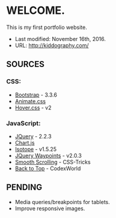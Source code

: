 # **WELCOME.** #

This is my first portfolio website. 

* Last modified: November 16th, 2016.
* URL: http://kiddography.com/


## **SOURCES** ##

### CSS: ###
* [Bootstrap](http://getbootstrap.com/) - 3.3.6
* [Animate.css](https://daneden.github.io/animate.css/)
* [Hover.css](http://ianlunn.github.io/Hover/) - v2

### JavaScript: ###
* [JQuery](https://jquery.com/) - 2.2.3
* [Chart.js](http://www.chartjs.org/) 
* [Isotope](http://isotope.metafizzy.co/) - v1.5.25
* [JQuery Waypoints](http://imakewebthings.com/waypoints/) - v2.0.3
* [Smooth Scrolling](https://css-tricks.com/snippets/jquery/smooth-scrolling/) - CSS-Tricks
* [Back to Top](http://www.codexworld.com/back-to-top-button-using-jquery-css/) - CodexWorld

## **PENDING** ##

* Media queries/breakpoints for tablets.
* Improve responsive images.
